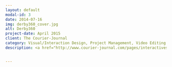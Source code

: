 ```yaml
---
layout: default
modal-id: 3
date: 2014-07-16
img: derby360_cover.jpg
alt: Derby360
project-date: April 2015
client: The Courier-Journal
category: Visual/Interaction Design, Project Management, Video Editing
description: <a href="http://www.courier-journal.com/pages/interactives/derby360/" target="_blank">See the live project!</a></br><div class = "portfolio-desc"><h3>Concept Overview</h3><p>Gannett Digital is leading the way with Virtual Reality (VR) storytelling. I was tasked with acting as a Co-Project Manager (asset-side), video editor, 3d implementation using the provided Unity3d template (from the Gannett Digital team), and finally the Interaction/Visual Designer for the Derby360 Celebration experience web content.</p><h3>Challenge</h3><p>The Courier-Journal was asked to be an example of the VR storytelling experience with an extensive coverage of the Kentucky Derby with the new VR techniques.<p>Additional challenges arose when accelerated timelines and additional workloads were introduced as we were asked to produce around 4x the content with a launch date an entire week earlier than we had originally planned.<h3>Process</h3><h4>Organization</h4><p>I knew organization would be key to completing this project on time, so I created a filesystem organization, naming convention system, and created an asset architecture checklest that I posted in a public area that allowed my other Co-Project Manager to reference to see which 360 degree footage or other assets we currently had or still needed.</p> <img src="../img/portfolio/derby360_lists.jpg" class="img-responsive img-centered" alt"Lists"><h4>Video Editing</h4><p>The next step in the production process was to take the 360 degree footage shot from the various photographers, organize the source footage, and edit the videos for length in Adobe Premiere. Special consideration was taken when editing the footage due to the very nature that the footage could potentially be viewed in 360 degrees.</p><h4>Unity3d</h4><p>Next in the process I took the exported videos and built the interactive VR (both Oculus Rift and desktop versions) using the supplied Unity3d template.</p><img src="../img/portfolio/derby360_unity.jpg" class="img-responsive img-centered" alt"Unity3d"><h4>Derby360 Branding</h4><p>We needed branding for our VR experience for inside of the VR experience as well as the web landing page. I initially started off with sketching various logotype ideas and then refined using Adobe Illustrator.</p><img src="../img/portfolio/derby360_logo.jpg" class="img-responsive img-centered" alt"Derby360 Logo"><h4>Intro video</h4><p>Inside of After Effects I produced an intro video describing what viewers would find within our Derby 360 coverage.</p><source src="http://interactives.courier-journal.com/projects/derby360/videos/mainvideo.webm" type="video/webm" controls><h4>Landing Page</h4><p>I designed the landing page for the Derby360 Celebration to be responsive across all platforms, utilize a visually striking Kentucky Derby related image, and be simplistic in directing users to download a version of the VR experience that would be appropriate for them (based on their operating system and whether or not they had the Oculus Rift).</p><p>No exception to my usual process, I began designing as a sketch and then refined to a high fidelity (hi-fi) mockup in Photoshop. The landing page was coded by our developer based on the hi-fi mockup.</p><img src="../img/portfolio/derby360_landing.jpg" class="img-responsive img-centered" alt"Landing Page"><h3>Results</h3><p>After our launch we had approximately twenty (20) VR project downloads. Overall that number is a little disappointing, but being on the forefront of this storytelling technique is still incredibly exciting!</p></div>


---
```

